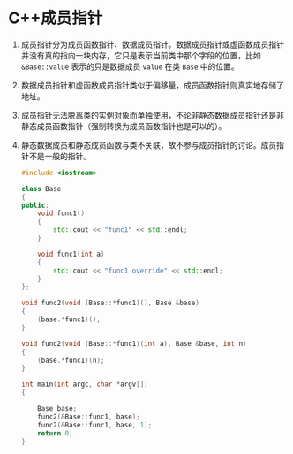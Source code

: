 # C++成员指针

1. 成员指针分为成员函数指针、数据成员指针。数据成员指针或虚函数成员指针并没有真的指向一块内存，它只是表示当前类中那个字段的位置，比如 `&Base::value` 表示的只是数据成员 `value` 在类 `Base` 中的位置。

2. 数据成员指针和虚函数成员指针类似于偏移量，成员函数指针则真实地存储了地址。

3. 成员指针无法脱离类的实例对象而单独使用，不论非静态数据成员指针还是非静态成员函数指针（强制转换为成员函数指针也是可以的）。

4. 静态数据成员和静态成员函数与类不关联，故不参与成员指针的讨论。成员指针不是一般的指针。

    ```C++
    #include <iostream>

    class Base
    {
    public:
        void func1()
        {
            std::cout << "func1" << std::endl;
        }

        void func1(int a)
        {
            std::cout << "func1 override" << std::endl;
        }
    };

    void func2(void (Base::*func1)(), Base &base)
    {
        (base.*func1)();
    }

    void func2(void (Base::*func1)(int a), Base &base, int n)
    {
        (base.*func1)(n);
    }

    int main(int argc, char *argv[])
    {

        Base base;
        func2(&Base::func1, base);
        func2(&Base::func1, base, 1);
        return 0;
    }
    ```